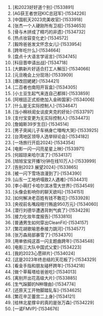 
1. [和2023好好道个别]-[1533891]
1. [AG获王者世冠KIC总冠军]-[1534226]
1. [中国航天2023完美收官]-[1533918]
1. [张杰一个人硬刚所有卫视]-[1534653]
1. [骨与木拼成了精巧的非遗]-[1534732]
1. [热点妆容变化史]-[1534572]
1. [毅玲爸爸发文怀念女儿]-[1533954]
1. [跨年吃什么]-[1534664]
1. [盘点十大语言学谣言]-[1534745]
1. [科目晋申请出战]-[1534718]
1. [大鹏新片好适合打工人解压]-[1534066]
1. [元旦晚会上分现场]-[1533909]
1. [爆改田姥姥]-[1534421]
1. [二百者也南阳开盲盒]-[1534305]
1. [小土豆生起气来连自己都摔]-[1533859]
1. [阿根廷正式拒绝加入金砖国家]-[1534006]
1. [什么是无实际控制人]-[1534647]
1. [当小棉袄闺女谈皮夹克的好处]-[1533797]
1. [支付宝变更为无实际控制人]-[1534473]
1. [詹姆斯39岁生日]-[1534514]
1. [男子突闻儿子车祸身亡嚎啕大哭]-[1533925]
1. [台湾地区领导人选举辩论会]-[1534182]
1. [一场旅行开启2024]-[1534354]
1. [电影一闪一闪亮星星上映]-[1533971]
1. [何超琼来哈尔滨了]-[1534137]
1. [旭旭宝宝开播1分钟在线10万人]-[1533999]
1. [告别2023 展望2024]-[1533865]
1. [被一闪下雪场浪漫到了]-[1534390]
1. [山东一工地坍塌致2人遇难]-[1534431]
1. [李小萌打卡哈尔滨冰雪大世界]-[1534549]
1. [头像会影响你的聊天欲吗]-[1534151]
1. [如何解决老百姓有钱不敢花]-[1533928]
1. [央视前名嘴段暄行贿逾950万元]-[1534060]
1. [潜行刘德华遭遇背刺气疯了]-[1534228]
1. [接力化妆年度报告]-[1533810]
1. [普通男生如何穿出CleanFit]-[1534157]
1. [繁花胡歌喻恩泰接力跳河]-[1534577]
1. [张万森局部暴雪了]-[1534370]
1. [用单依纯这首一闪主题曲跨年]-[1534548]
1. [电影三大队中国式父爱]-[1534223]
1. [我的2023心愿碎片]-[1534024]
1. [这是2023年终总结的天花板了]-[1534329]
1. [看金手指和朋友碰杯跨年]-[1534218]
1. [做个草莓塔给爸爸吃]-[1534013]
1. [离别开出花高级大片]-[1533885]
1. [生气跺脚的N种理由]-[1534774]
1. [还原天工开物脚踏轧车]-[1534625]
1. [繁花辛芷蕾宫二上身]-[1534121]
1. [给林北星撑伞的真的是张万森]-[1534229]
1. [一诺FMVP]-[1534676]